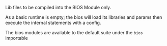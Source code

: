 Lib files to be compiled into the BIOS Module only.

As a basic runtime is empty; the bios will load its libraries and params then execute the internal statements with a config.

The bios modules are available to the default suite under the `bios` importable
